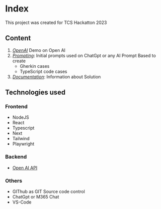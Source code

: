 # Index

This project was created for TCS Hackatton 2023

## Content

1. [*OpenAI*](OpenAI\Readme.md) Demo on Open AI
1. [*Prompting*](): Initial prompts used on ChatGpt or any AI Prompt Based to create
    - Gherkin cases
    - TypeScript code cases
1. [*Documentation*](Documentation\Readme.md): Information about Solution

## Technologies used

### Frontend

- NodeJS
- React
- Typescript
- Next
- Tailwind
- Playwright

### Backend

- [Open AI API](https://openai.com/blog/openai-api)

### Others

- GIThub as GIT Source code control
- ChatGpt or M365 Chat
- VS-Code
